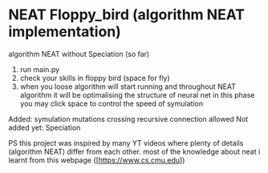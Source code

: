 # NEAT Floppy_bird (algorithm NEAT implementation)
algorithm NEAT without Speciation (so far)
1. run main.py
2. check your skills in floppy bird (space for fly)
3. when you loose algorithm will start running and throughout NEAT algorithm it will be optimalising the structure of neural net
in this phase you may click space to control the speed of symulation

Added:
  symulation
  mutations
  crossing
  recursive connection allowed
Not added yet:
  Speciation

PS this project was inspired by many YT videos where plenty of details (algorithm NEAT) differ from each other.
most of the knowledge about neat i learnt from this webpage ([https://www.cs.cmu.edu])

[https://www.cs.cmu.edu]: https://www.cs.cmu.edu/afs/cs/project/jair/pub/volume21/stanley04a-html/node3.html
